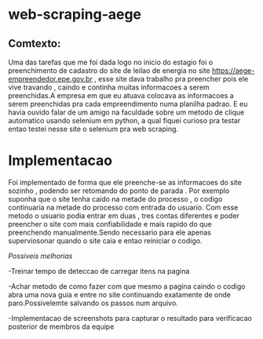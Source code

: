 # web-scraping-aege
## Comtexto:
Uma das tarefas que me foi dada logo no inicio do estagio foi o preenchimento de cadastro do site de leilao de energia no site https://aege-empreendedor.epe.gov.br , esse site dava trabalho pra preencher pois ele vive travando , caindo e continha muitas informacoes a serem preenchidas.A empresa em que eu atuava colocava as informacoes a serem preenchidas pra cada empreendimento numa planilha padrao. E eu havia ouvido falar de um amigo na faculdade sobre um metodo de clique automatico usando selenium em python, a qual fiquei curioso pra testar entao testei nesse site o selenium pra web scraping. 

# Implementacao
Foi implementado de forma que ele preenche-se as informacoes do site sozinho , podendo ser retomando do ponto de parada . Por exemplo suponha que o site tenha caido na metade do processo , o codigo continuaria na metade do processo com entrada do usuario.
Com esse metodo o usuario podia entrar em duas , tres contas diferentes e poder preencher o site com mais confiabilidade e mais rapido do que preenchendo manualmente.Sendo necessario para ele apenas superviosonar quando o site caia e entao reiniciar o codigo. 

*Possiveis melhorias*

-Treinar tempo de deteccao de carregar itens na pagina 

-Achar metodo de como fazer com que mesmo a pagina caindo o codigo abra uma nova guia e entre no site continuando exatamente de onde paro.Possivelemte salvando os passos num arquivo.

-Implementacao de screenshots para capturar o resultado para verificacao posterior de membros da equipe

